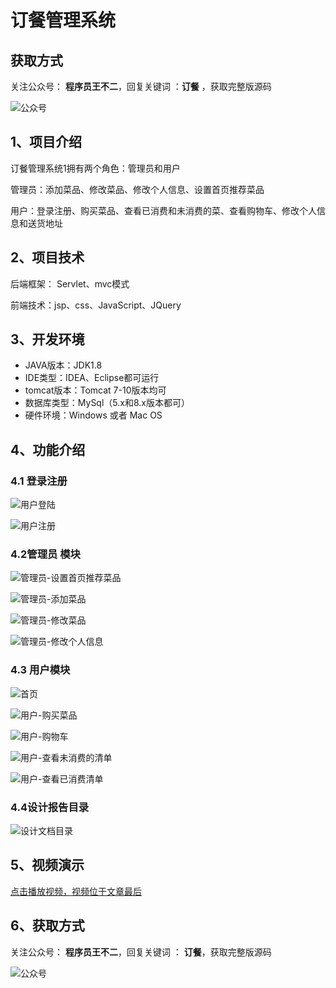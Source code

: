 # 订餐管理系统

## 获取方式

关注公众号： **程序员王不二**，回复关键词  ：**订餐** ，获取完整版源码

![公众号](https://project-images-1256969109.cos.ap-chongqing.myqcloud.com/Typora-Images/202205281253739.png)

## 1、项目介绍

订餐管理系统1拥有两个角色：管理员和用户

管理员：添加菜品、修改菜品、修改个人信息、设置首页推荐菜品

用户：登录注册、购买菜品、查看已消费和未消费的菜、查看购物车、修改个人信息和送货地址


## 2、项目技术

后端框架： Servlet、mvc模式

前端技术：jsp、css、JavaScript、JQuery

## 3、开发环境

- JAVA版本：JDK1.8
- IDE类型：IDEA、Eclipse都可运行
- tomcat版本：Tomcat 7-10版本均可
- 数据库类型：MySql（5.x和8.x版本都可） 
- 硬件环境：Windows 或者 Mac OS


## 4、功能介绍

### 4.1 登录注册

![用户登陆](https://project-images-1256969109.cos.ap-chongqing.myqcloud.com/Typora-Images/202207151852134.jpg)

![用户注册](https://project-images-1256969109.cos.ap-chongqing.myqcloud.com/Typora-Images/202207151852289.jpg)

### 4.2管理员 模块

![管理员-设置首页推荐菜品](https://project-images-1256969109.cos.ap-chongqing.myqcloud.com/Typora-Images/202207151853612.jpg)

![管理员-添加菜品](https://project-images-1256969109.cos.ap-chongqing.myqcloud.com/Typora-Images/202207151853435.jpg)

![管理员-修改菜品](https://project-images-1256969109.cos.ap-chongqing.myqcloud.com/Typora-Images/202207151853604.jpg)

![管理员-修改个人信息](https://project-images-1256969109.cos.ap-chongqing.myqcloud.com/Typora-Images/202207151853433.jpg)

### 4.3 用户模块

![首页](https://project-images-1256969109.cos.ap-chongqing.myqcloud.com/Typora-Images/202207151853940.jpg)

![用户-购买菜品](https://project-images-1256969109.cos.ap-chongqing.myqcloud.com/Typora-Images/202207151853538.jpg)

![用户-购物车](https://project-images-1256969109.cos.ap-chongqing.myqcloud.com/Typora-Images/202207151853929.jpg)

![用户-查看未消费的清单](https://project-images-1256969109.cos.ap-chongqing.myqcloud.com/Typora-Images/202207151853180.jpg)

![用户-查看已消费清单](https://project-images-1256969109.cos.ap-chongqing.myqcloud.com/Typora-Images/202207151853168.jpg)

### 4.4设计报告目录

![设计文档目录](https://project-images-1256969109.cos.ap-chongqing.myqcloud.com/Typora-Images/202207152027615.jpg)

## 5、视频演示

[点击播放视频，视频位于文章最后](输入链接)

## 6、获取方式

关注公众号： **程序员王不二**，回复关键词  ： **订餐**，获取完整版源码



![公众号](https://project-images-1256969109.cos.ap-chongqing.myqcloud.com/Typora-Images/202205281253739.png)

